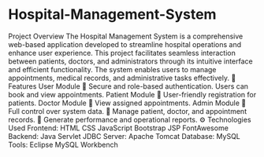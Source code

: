 ﻿# Hospital-Management-System
Project Overview
The Hospital Management System is a comprehensive web-based application developed to streamline hospital operations and enhance user experience. This project facilitates seamless interaction between patients, doctors, and administrators through its intuitive interface and efficient functionality. The system enables users to manage appointments, medical records, and administrative tasks effectively.
🚀 Features
User Module 
	Secure and role-based authentication. Users can book and view appointments.
Patient Module 
	User-friendly registration for patients.
Doctor Module 
	View assigned appointments.
Admin Module 
	Full control over system data.
	Manage patient, doctor, and appointment records.
	Generate performance and operational reports.
⚙️ Technologies Used
Frontend:
HTML
CSS
JavaScript
Bootstrap
JSP
FontAwesome
Backend:
Java Servlet
JDBC
Server:
Apache Tomcat
Database:
MySQL
Tools:
Eclipse
MySQL Workbench



